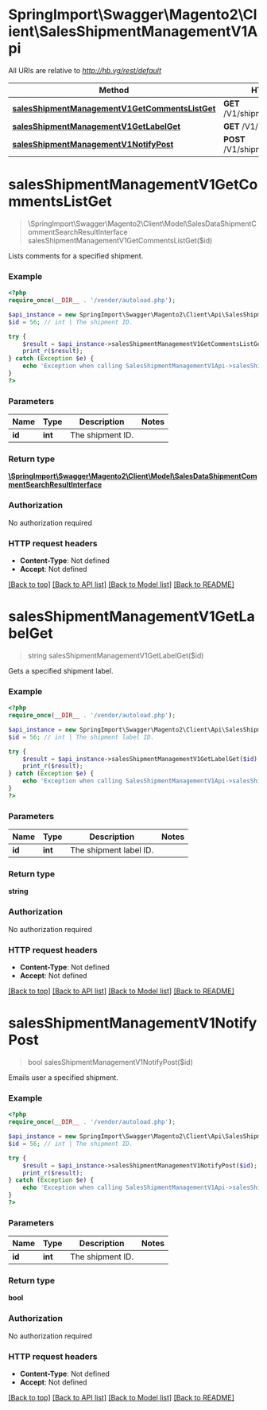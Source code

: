 # SpringImport\Swagger\Magento2\Client\SalesShipmentManagementV1Api

All URIs are relative to *http://hb.vg/rest/default*

Method | HTTP request | Description
------------- | ------------- | -------------
[**salesShipmentManagementV1GetCommentsListGet**](SalesShipmentManagementV1Api.md#salesShipmentManagementV1GetCommentsListGet) | **GET** /V1/shipment/{id}/comments | 
[**salesShipmentManagementV1GetLabelGet**](SalesShipmentManagementV1Api.md#salesShipmentManagementV1GetLabelGet) | **GET** /V1/shipment/{id}/label | 
[**salesShipmentManagementV1NotifyPost**](SalesShipmentManagementV1Api.md#salesShipmentManagementV1NotifyPost) | **POST** /V1/shipment/{id}/emails | 


# **salesShipmentManagementV1GetCommentsListGet**
> \SpringImport\Swagger\Magento2\Client\Model\SalesDataShipmentCommentSearchResultInterface salesShipmentManagementV1GetCommentsListGet($id)



Lists comments for a specified shipment.

### Example
```php
<?php
require_once(__DIR__ . '/vendor/autoload.php');

$api_instance = new SpringImport\Swagger\Magento2\Client\Api\SalesShipmentManagementV1Api();
$id = 56; // int | The shipment ID.

try {
    $result = $api_instance->salesShipmentManagementV1GetCommentsListGet($id);
    print_r($result);
} catch (Exception $e) {
    echo 'Exception when calling SalesShipmentManagementV1Api->salesShipmentManagementV1GetCommentsListGet: ', $e->getMessage(), PHP_EOL;
}
?>
```

### Parameters

Name | Type | Description  | Notes
------------- | ------------- | ------------- | -------------
 **id** | **int**| The shipment ID. |

### Return type

[**\SpringImport\Swagger\Magento2\Client\Model\SalesDataShipmentCommentSearchResultInterface**](../Model/SalesDataShipmentCommentSearchResultInterface.md)

### Authorization

No authorization required

### HTTP request headers

 - **Content-Type**: Not defined
 - **Accept**: Not defined

[[Back to top]](#) [[Back to API list]](../../README.md#documentation-for-api-endpoints) [[Back to Model list]](../../README.md#documentation-for-models) [[Back to README]](../../README.md)

# **salesShipmentManagementV1GetLabelGet**
> string salesShipmentManagementV1GetLabelGet($id)



Gets a specified shipment label.

### Example
```php
<?php
require_once(__DIR__ . '/vendor/autoload.php');

$api_instance = new SpringImport\Swagger\Magento2\Client\Api\SalesShipmentManagementV1Api();
$id = 56; // int | The shipment label ID.

try {
    $result = $api_instance->salesShipmentManagementV1GetLabelGet($id);
    print_r($result);
} catch (Exception $e) {
    echo 'Exception when calling SalesShipmentManagementV1Api->salesShipmentManagementV1GetLabelGet: ', $e->getMessage(), PHP_EOL;
}
?>
```

### Parameters

Name | Type | Description  | Notes
------------- | ------------- | ------------- | -------------
 **id** | **int**| The shipment label ID. |

### Return type

**string**

### Authorization

No authorization required

### HTTP request headers

 - **Content-Type**: Not defined
 - **Accept**: Not defined

[[Back to top]](#) [[Back to API list]](../../README.md#documentation-for-api-endpoints) [[Back to Model list]](../../README.md#documentation-for-models) [[Back to README]](../../README.md)

# **salesShipmentManagementV1NotifyPost**
> bool salesShipmentManagementV1NotifyPost($id)



Emails user a specified shipment.

### Example
```php
<?php
require_once(__DIR__ . '/vendor/autoload.php');

$api_instance = new SpringImport\Swagger\Magento2\Client\Api\SalesShipmentManagementV1Api();
$id = 56; // int | The shipment ID.

try {
    $result = $api_instance->salesShipmentManagementV1NotifyPost($id);
    print_r($result);
} catch (Exception $e) {
    echo 'Exception when calling SalesShipmentManagementV1Api->salesShipmentManagementV1NotifyPost: ', $e->getMessage(), PHP_EOL;
}
?>
```

### Parameters

Name | Type | Description  | Notes
------------- | ------------- | ------------- | -------------
 **id** | **int**| The shipment ID. |

### Return type

**bool**

### Authorization

No authorization required

### HTTP request headers

 - **Content-Type**: Not defined
 - **Accept**: Not defined

[[Back to top]](#) [[Back to API list]](../../README.md#documentation-for-api-endpoints) [[Back to Model list]](../../README.md#documentation-for-models) [[Back to README]](../../README.md)

